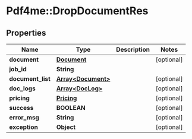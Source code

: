 # Pdf4me::DropDocumentRes

## Properties
Name | Type | Description | Notes
------------ | ------------- | ------------- | -------------
**document** | [**Document**](Document.md) |  | [optional] 
**job_id** | **String** |  | 
**document_list** | [**Array&lt;Document&gt;**](Document.md) |  | [optional] 
**doc_logs** | [**Array&lt;DocLog&gt;**](DocLog.md) |  | [optional] 
**pricing** | [**Pricing**](Pricing.md) |  | [optional] 
**success** | **BOOLEAN** |  | [optional] 
**error_msg** | **String** |  | [optional] 
**exception** | **Object** |  | [optional] 


